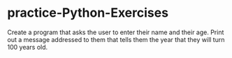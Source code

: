 # practice-Python-Exercises

Create a program that asks the user to enter their name and their age. 
Print out a message addressed to them that tells them the year that 
they will turn 100 years old.
